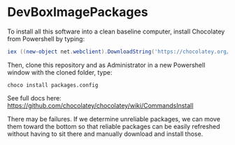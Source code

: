 DevBoxImagePackages
===================

To install all this software into a clean baseline computer, install Chocolatey from Powershell by typing:

```powershell
iex ((new-object net.webclient).DownloadString('https://chocolatey.org/install.ps1'))
```
Then, clone this repository and as Administrator in a new Powershell window with the cloned folder, type:

`choco install packages.config`

See full docs here: https://github.com/chocolatey/chocolatey/wiki/CommandsInstall

There may be failures. If we determine unreliable packages, we can move them toward the bottom so that reliable packages can be easily refreshed without having to sit there and manually download and install those.
